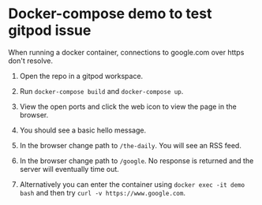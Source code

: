 # Docker-compose demo to test gitpod issue
When running a docker container, connections to google.com over https don't resolve.

1) Open the repo in a gitpod workspace.

2) Run `docker-compose build` and `docker-compose up`.

3) View the open ports and click the web icon to view the page in the browser.

4) You should see a basic hello message.

5) In the browser change path to `/the-daily`. You will see an RSS feed.

6) In the browser change path to `/google`. No response is returned and the server will eventually time out.

7) Alternatively you can enter the container using `docker exec -it demo bash` and then try `curl -v https://www.google.com`.
